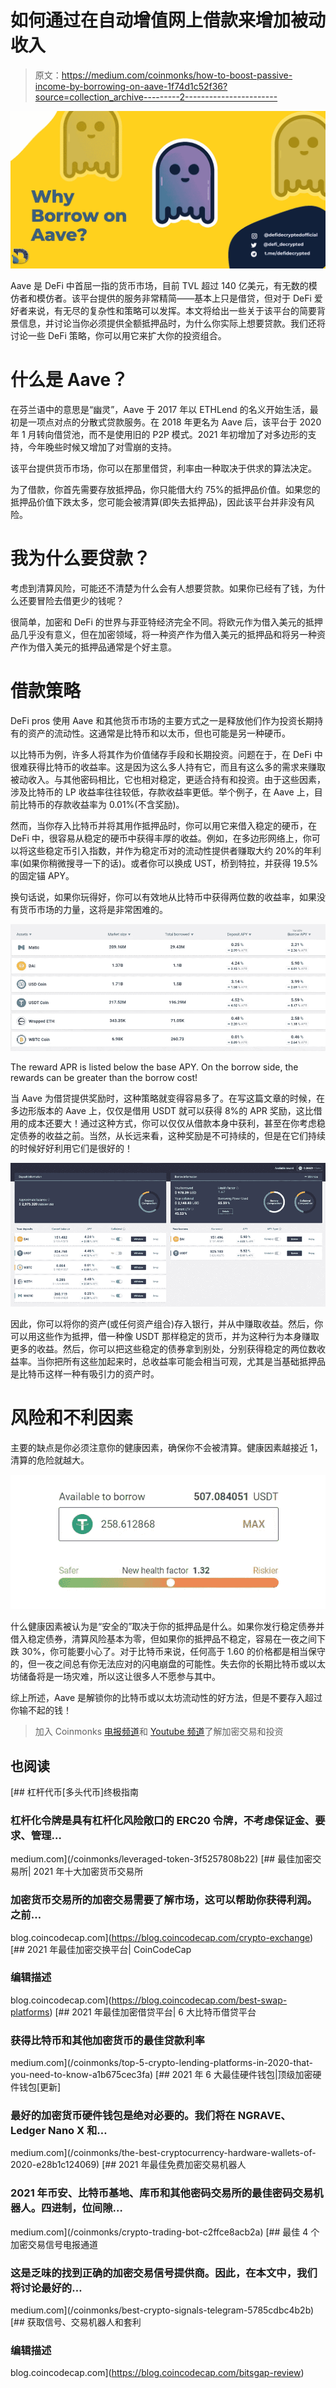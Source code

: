 # 如何通过在自动增值网上借款来增加被动收入

> 原文：<https://medium.com/coinmonks/how-to-boost-passive-income-by-borrowing-on-aave-1f74d1c52f36?source=collection_archive---------2----------------------->

![](img/ba5c43043f96109f4ed8483e51f68d42.png)

Aave 是 DeFi 中首屈一指的货币市场，目前 TVL 超过 140 亿美元，有无数的模仿者和模仿者。该平台提供的服务非常精简——基本上只是借贷，但对于 DeFi 爱好者来说，有无尽的复杂性和策略可以发挥。本文将给出一些关于该平台的简要背景信息，并讨论当你必须提供全额抵押品时，为什么你实际上想要贷款。我们还将讨论一些 DeFi 策略，你可以用它来扩大你的投资组合。

# **什么是 Aave？**

在芬兰语中的意思是“幽灵”，Aave 于 2017 年以 ETHLend 的名义开始生活，最初是一项点对点的分散式贷款服务。在 2018 年更名为 Aave 后，该平台于 2020 年 1 月转向借贷池，而不是使用旧的 P2P 模式。2021 年初增加了对多边形的支持，今年晚些时候又增加了对雪崩的支持。

该平台提供货币市场，你可以在那里借贷，利率由一种取决于供求的算法决定。

为了借款，你首先需要存放抵押品，你只能借大约 75%的抵押品价值。如果您的抵押品价值下跌太多，您可能会被清算(即失去抵押品)，因此该平台并非没有风险。

# **我为什么要贷款？**

考虑到清算风险，可能还不清楚为什么会有人想要贷款。如果你已经有了钱，为什么还要冒险去借更少的钱呢？

很简单，加密和 DeFi 的世界与菲亚特经济完全不同。将欧元作为借入美元的抵押品几乎没有意义，但在加密领域，将一种资产作为借入美元的抵押品和将另一种资产作为借入美元的抵押品通常是个好主意。

# **借款策略**

DeFi pros 使用 Aave 和其他货币市场的主要方式之一是释放他们作为投资长期持有的资产的流动性。这通常是比特币和以太币，但也可能是另一种硬币。

以比特币为例，许多人将其作为价值储存手段和长期投资。问题在于，在 DeFi 中很难获得比特币的收益率。这是因为这么多人持有它，而且有这么多的需求来赚取被动收入。与其他密码相比，它也相对稳定，更适合持有和投资。由于这些因素，涉及比特币的 LP 收益率往往较低，存款收益率更低。举个例子，在 Aave 上，目前比特币的存款收益率为 0.01%(不含奖励)。

然而，当你存入比特币并将其用作抵押品时，你可以用它来借入稳定的硬币，在 DeFi 中，很容易从稳定的硬币中获得丰厚的收益。例如，在多边形网络上，你可以将这些稳定币引入指数，并作为稳定币对的流动性提供者赚取大约 20%的年利率(如果你稍微搜寻一下的话)。或者你可以换成 UST，桥到特拉，并获得 19.5%的固定锚 APY。

换句话说，如果你玩得好，你可以有效地从比特币中获得两位数的收益率，如果没有货币市场的力量，这将是非常困难的。

![](img/3c0a1b35cddd31fd29c77f59f2149890.png)

The reward APR is listed below the base APY. On the borrow side, the rewards can be greater than the borrow cost!

当 Aave 为借贷提供奖励时，这种策略就变得容易多了。在写这篇文章的时候，在多边形版本的 Aave 上，仅仅是借用 USDT 就可以获得 8%的 APR 奖励，这比借用的成本还要大！通过这种方式，你可以仅仅从借款本身中获利，甚至在你考虑稳定债券的收益之前。当然，从长远来看，这种奖励是不可持续的，但是在它们持续的时候好好利用它们是很好的！

![](img/fdd116cef2ce9d4eb7c5ce3986aceae4.png)

因此，你可以将你的资产(或任何资产组合)存入银行，并从中赚取收益。然后，你可以用这些作为抵押，借一种像 USDT 那样稳定的货币，并为这种行为本身赚取更多的收益。然后，你可以把这些稳定的债券拿到别处，分别获得稳定的两位数收益率。当你把所有这些加起来时，总收益率可能会相当可观，尤其是当基础抵押品是比特币这样一种有吸引力的资产时。

# **风险和不利因素**

主要的缺点是你必须注意你的健康因素，确保你不会被清算。健康因素越接近 1，清算的危险就越大。

![](img/59fa60a3bd100dd51d67ab8a2b35c266.png)

什么健康因素被认为是“安全的”取决于你的抵押品是什么。如果你发行稳定债券并借入稳定债券，清算风险基本为零，但如果你的抵押品不稳定，容易在一夜之间下跌 30%，你可能要小心了。对于比特币来说，任何高于 1.60 的价格都是相当保守的，但一夜之间总有你无法应对的闪电崩盘的可能性。失去你的长期比特币或以太坊储备将是一场灾难，所以这让很多人不愿参与其中。

综上所述，Aave 是解锁你的比特币或以太坊流动性的好方法，但是不要存入超过你输不起的钱！

> 加入 Coinmonks [电报频道](https://t.me/coincodecap)和 [Youtube 频道](https://www.youtube.com/c/coinmonks/videos)了解加密交易和投资

## 也阅读

[](/coinmonks/leveraged-token-3f5257808b22) [## 杠杆代币[多头代币]终极指南

### 杠杆化令牌是具有杠杆化风险敞口的 ERC20 令牌，不考虑保证金、要求、管理…

medium.com](/coinmonks/leveraged-token-3f5257808b22) [](https://blog.coincodecap.com/crypto-exchange) [## 最佳加密交易所| 2021 年十大加密货币交易所

### 加密货币交易所的加密交易需要了解市场，这可以帮助你获得利润。之前…

blog.coincodecap.com](https://blog.coincodecap.com/crypto-exchange) [](https://blog.coincodecap.com/best-swap-platforms) [## 2021 年最佳加密交换平台| CoinCodeCap

### 编辑描述

blog.coincodecap.com](https://blog.coincodecap.com/best-swap-platforms) [](/coinmonks/top-5-crypto-lending-platforms-in-2020-that-you-need-to-know-a1b675cec3fa) [## 2021 年最佳加密借贷平台| 6 大比特币借贷平台

### 获得比特币和其他加密货币的最佳贷款利率

medium.com](/coinmonks/top-5-crypto-lending-platforms-in-2020-that-you-need-to-know-a1b675cec3fa) [](/coinmonks/the-best-cryptocurrency-hardware-wallets-of-2020-e28b1c124069) [## 2021 年 6 大最佳硬件钱包|顶级加密硬件钱包[更新]

### 最好的加密货币硬件钱包是绝对必要的。我们将在 NGRAVE、Ledger Nano X 和…

medium.com](/coinmonks/the-best-cryptocurrency-hardware-wallets-of-2020-e28b1c124069) [](/coinmonks/crypto-trading-bot-c2ffce8acb2a) [## 2021 年最佳免费加密交易机器人

### 2021 年币安、比特币基地、库币和其他密码交易所的最佳密码交易机器人。四进制，位间隙…

medium.com](/coinmonks/crypto-trading-bot-c2ffce8acb2a) [](/coinmonks/best-crypto-signals-telegram-5785cdbc4b2b) [## 最佳 4 个加密交易信号电报通道

### 这是乏味的找到正确的加密交易信号提供商。因此，在本文中，我们将讨论最好的…

medium.com](/coinmonks/best-crypto-signals-telegram-5785cdbc4b2b) [](https://blog.coincodecap.com/bitsgap-review) [## 获取信号、交易机器人和套利

### 编辑描述

blog.coincodecap.com](https://blog.coincodecap.com/bitsgap-review)
